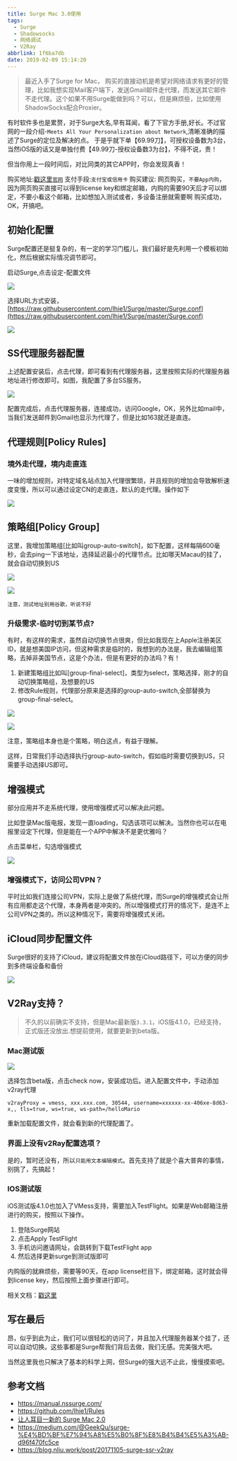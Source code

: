 ```yaml
---
title: Surge Mac 3.0使用
tags:
  - Surge
  - Shadowsocks
  - 网络调试
  - V2Ray
abbrlink: 1f6ba7db
date: 2019-02-09 15:14:20
---
```

> 最近入手了Surge for Mac，
购买的直接动机是希望对网络请求有更好的管理，比如我想实现Mail客户端下，发送Gmail邮件走代理，而发送其它邮件不走代理。这个如果不用Surge能做到吗？可以，但是麻烦些，比如使用ShadowSocks配合Proxier。

有时软件多也是累赘，对于Surge大名,早有耳闻，看了下官方手册,好长。不过官网的一段介绍-`Meets All Your Personalization about Network`,清晰准确的描述了Surge的定位及解决的点。
于是乎就下单【69.99刀】，可授权设备数为3台，当然iOS版的话又是单独付费【49.99刀-授权设备数3为台】，不得不说，贵！

但当你用上一段时间后，对比同类的其它APP时，你会发现真香！

购买地址:[戳这里`官网`](https://nssurge.com/buy_now)
支付手段:`支付宝或信用卡`
购买建议:	网页购买，`不要App内购`，因为网页购买直接可以得到license key和绑定邮箱，内购的需要90天后才可以绑定，不要小看这个邮箱，比如想加入测试或者，多设备注册就需要啊
购买成功，OK，开搞吧。

## 初始化配置

Surge配置还是挺复杂的，有一定的学习门槛儿，我们最好是先利用一个模板初始化，然后根据实际情况调节即可。

启动Surge,点击设定-配置文件

![](http://static.1991421.cn/2019-02-09-7D0EFEF0-8104-4534-B370-75A8424A8DB5.png)

选择URL方式安装，[https://raw.githubusercontent.com/lhie1/Surge/master/Surge.conf](https://raw.githubusercontent.com/lhie1/Surge/master/Surge.conf)

![](http://static.1991421.cn/2019-02-09-9B56CFD9-6F57-4F85-B3EF-D98E8E13EB5A.png)

## SS代理服务器配置

上述配置安装后，点击代理，即可看到有代理服务器，这里按照实际的代理服务器地址进行修改即可。如图，我配置了多台SS服务。

![](http://static.1991421.cn/2019-02-09-070439.png)

配置完成后，点击代理服务器，连接成功，访问Google，OK，另外比如mail中， 当我们发送邮件到Gmail也显示为代理了，但是比如163就还是直连。

## 代理规则[Policy Rules]
### 境外走代理，境内走直连
一味的增加规则，对特定域名站点加入代理很繁琐，并且规则的增加会导致解析速度变慢，所以可以通过设定CN的走直连，默认的走代理。操作如下

![](https://i.imgur.com/FqDJFeK.png)

## 策略组[Policy Group]

这里，我增加策略组[比如叫group-auto-switch]，如下配置，这样每隔600毫秒，会去ping一下该地址，选择延迟最小的代理节点。比如哪天Macau的挂了，就会自动切换到US

![](http://static.1991421.cn/2019-02-12-132840.png)

![](http://static.1991421.cn/2019-06-16-040600.png)

`注意，测试地址别用谷歌，听说不好`

### 升级需求-临时切到某节点?
有时，有这样的需求，虽然自动切换节点很爽，但比如我现在上Apple注册美区ID，就是想美国IP访问，但这种需求是临时的，我想到的办法是，我去编辑组策略，去掉非美国节点，这是个办法，但是有更好的办法吗？有！

1. 新建策略组比如叫[group-final-select]，类型为select，策略选择，刚才的自动切换策略组，及想要的US
2. 修改Rule规则，代理部分原来是选择的group-auto-switch,全部替换为group-final-select。

![](http://static.1991421.cn/2019-06-16-042214.png)

![](http://static.1991421.cn/2019-06-16-042335.png)

注意，策略组本身也是个策略，明白这点，有益于理解。

这样，日常我们手动选择执行group-auto-switch，假如临时需要切换到US，只需要手动选择US即可。

## 增强模式
部分应用并不走系统代理，使用增强模式可以解决此问题。

比如登录Mac版电报，发现一直loading，勾选该项可以解决。当然你也可以在电报里设定下代理，但是能在一个APP中解决不是更优雅吗？

点击菜单栏，勾选增强模式

![](http://static.1991421.cn/2019-03-31-Screen%20Shot%202019-03-31%20at%2009.45.10.png)

### 增强模式下，访问公司VPN？
平时比如我们连接公司VPN，实际上是做了系统代理，而Surge的增强模式会让所有应用都走这个代理，本身两者是冲突的。所以增强模式打开的情况下，是连不上公司VPN之类的。所以这种情况下，需要将增强模式关闭。

## iCloud同步配置文件
Surge很好的支持了iCloud，建议将配置文件放在iCloud路径下，可以方便的同步到多终端设备和备份

![](http://static.1991421.cn/2019-06-16-041217.png)

## V2Ray支持？
> 不久的以前确实不支持，但是Mac最新版`3.3.1`，iOS版4.1.0，已经支持，正式版还没放出.想提前使用，就要更新到beta版。

### Mac测试版
![](http://static.1991421.cn/2019-10-05-145021.jpg)

选择包含beta版，点击check now，安装成功后。进入配置文件中，手动添加v2ray代理

```
v2rayProxy = vmess, xxx.xxx.com, 30544, username=xxxxxx-xx-406xe-8d63-x,, tls=true, ws=true, ws-path=/helloMario

```

重新加载配置文件，就会看到新的代理配置了。

### 界面上没有v2Ray配置选项？
是的，暂时还没有，所以`只能用文本编辑模式`。首先支持了就是个喜大普奔的事情，别挑了，先搞起！

### IOS测试版

iOS测试版4.1.0也加入了VMess支持，需要加入TestFlight。如果是Web邮箱注册进行的购买，按照以下操作。

1. 登陆Surge网站
2. 点击Apply TestFlight
3. 手机访问邀请网址，会跳转到下载TestFlight app
4. 然后选择更新surge到测试版即可

内购版的就麻烦些，需要等90天，在app license栏目下，绑定邮箱，这时就会得到license key，然后按照上面步骤进行即可。

相关文档：[戳这里](https://nssurge.zendesk.com/hc/zh-cn/articles/360012743714-Surge-iOS-TestFlight-%E8%AF%B4%E6%98%8E)


## 写在最后
昂，似乎到此为止，我们可以很轻松的访问了，并且加入代理服务器某个挂了，还可以自动切换。这些事都是Surge帮我们背后去做，我们无感。完美强大吧。

当然这里我也只解决了基本的科学上网，但Surge的强大远不止此，慢慢摸索吧。

## 参考文档
- https://manual.nssurge.com/
- https://github.com/lhie1/Rules
- [让人耳目一新的 Surge Mac 2.0](https://medium.com/@scomper/%E8%AE%A9%E4%BA%BA%E8%80%B3%E7%9B%AE%E4%B8%80%E6%96%B0%E7%9A%84-surge-mac-2-0-bb7cf735b1b8)
- https://medium.com/@GeekQu/surge-%E4%BD%BF%E7%94%A8%E5%B0%8F%E8%B4%B4%E5%A3%AB-d96f470fc5ce
- https://blog.nliu.work/post/20171105-surge-ssr-v2ray
